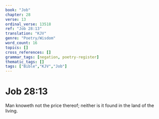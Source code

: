 ```yaml
---
book: "Job"
chapter: 28
verse: 13
ordinal_verse: 13518
ref: "Job 28:13"
translation: "KJV"
genre: "Poetry/Wisdom"
word_count: 16
topics: []
cross_references: []
grammar_tags: [negation, poetry-register]
thematic_tags: []
tags: ["Bible","KJV","Job"]
---
```


# Job 28:13

Man knoweth not the price thereof; neither is it found in the land of the living.
